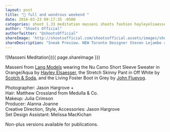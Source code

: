 ```yaml
---
layout: post
title: "🙌 full and wondrous weekend "
date: 2016-03-23 09:17:35 -0500
categories: shoot 1.33 meditation masseni shoots fashion hayleyelsaesser scotchandsoda johnfluevog
author: "Shoots Official"
authorTwitter: "@shootsOfficial"
shareImage: 'http://shootsofficial.com/shootsofficial.assets/images/shoots-official-1.33-jasonhargrove-masseni-meditation-4.jpg'
shareDescription: "Sneak Preview. NEW Toronto Designer Steven Lejambe and his first collection."
---
```


![Masseni Meditation]({{ page.shareImage }})

Masseni from [Lang Models](http://www.langmodels.com) wearing the Nu Camo Short Sleeve Sweater in Orange/Aqua by [Hayley Elsaesser](http://hayleyelsaesser.com/shop/mc/nu-camo-short-sleeve-crop-orange-aqua/), the Stretch Skinny Pant in Off White by [Scotch & Soda](https://www.scotch-soda.com/us/en/women/pants/skinny-fit-pants/stretch-skinny-pants/127807.html?dwvar_127807_color=off%20white&cgid=&start=&cgid=&start=), and the Living Foster Boot in Grey by [John Fluevog](https://www.fluevog.com/shop/4652-foster-grey).  

Photographer: Jason Hargrove +  
Hair: Matthew Crossland from Medulla & Co.  
Makeup: Julia Crimson  
Producer: Alanna Joanne  
Creative Direction, Style, Accessories: Jason Hargrove  
Set Design Assistant: Melissa MacKichan    

Non-plus versions available for publications. 
